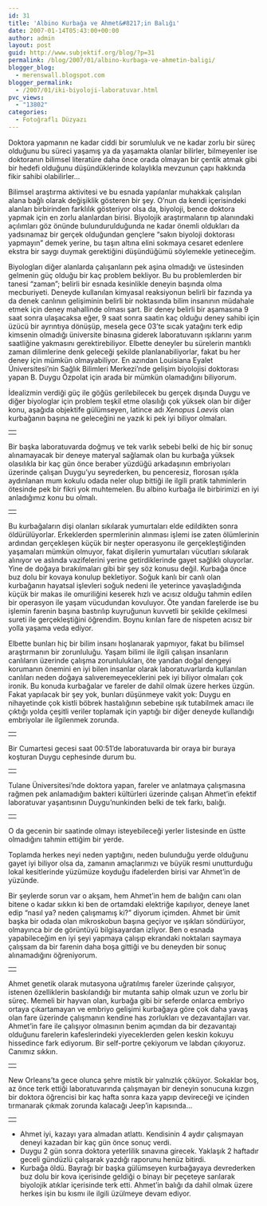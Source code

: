 ```yaml
---
id: 31
title: 'Albino Kurbağa ve Ahmet&#8217;in Balığı'
date: 2007-01-14T05:43:00+00:00
author: admin
layout: post
guid: http://www.subjektif.org/blog/?p=31
permalink: /blog/2007/01/albino-kurbaga-ve-ahmetin-baligi/
blogger_blog:
  - merenswall.blogspot.com
blogger_permalink:
  - /2007/01/iki-biyoloji-laboratuvar.html
pvc_views:
  - "13802"
categories:
  - Fotoğraflı Düzyazı
---
```

Doktora yapmanın ne kadar ciddi bir sorumluluk ve ne kadar zorlu bir süreç olduğunu bu süreci yaşamış ya da yaşamakta olanlar bilirler, bilmeyenler ise doktoranın bilimsel literatüre daha önce orada olmayan bir çentik atmak gibi bir hedefi olduğunu düşündüklerinde kolaylıkla mevzunun çapı hakkında fikir sahibi olabilirler&#8230;

Bilimsel araştırma aktivitesi ve bu esnada yapılanlar muhakkak çalışılan alana bağlı olarak değişiklik gösteren bir şey. O&#8217;nun da kendi içerisindeki alanları birbirinden farklılık gösteriyor olsa da, biyoloji, bence doktora yapmak için en zorlu alanlardan birisi. Biyolojik araştırmaların tıp alanındaki açılımları göz önünde bulundurulduğunda ne kadar önemli oldukları da yadsınamaz bir gerçek olduğundan gençlere &#8220;sakın biyoloji doktorası yapmayın&#8221; demek yerine, bu taşın altına elini sokmaya cesaret edenlere ekstra bir saygı duymak gerektiğini düşündüğümü söylemekle yetineceğim.

Biyologları diğer alanlarda çalışanların pek aşina olmadığı ve üstesinden gelmenin güç olduğu bir kaç problem bekliyor. Bu bu problemlerden bir tanesi &#8220;zaman&#8221;; belirli bir esnada kesinlikle deneyin başında olma mecburiyeti. Deneyde kullanılan kimyasal reaksiyonun belirli bir fazında ya da denek canlının gelişiminin belirli bir noktasında bilim insanının müdahale etmek için deney mahallinde olması şart. Bir deney belirli bir aşamasına 9 saat sonra ulaşacaksa eğer, 9 saat sonra saatin kaç olduğu deney sahibi için üzücü bir ayrıntıya dönüşüp, mesela gece 03&#8217;te sıcak yatağını terk edip kimsenin olmadığı üniversite binasına giderek laboratuvarın ışıklarını yarım saatliğine yakmasını gerektirebiliyor. Elbette deneyler bu sürelerin mantıklı zaman dilimlerine denk geleceği şekilde planlanabiliyorlar, fakat bu her deney için mümkün olmayabiliyor. En azından Louisiana Eyalet Üniversitesi&#8217;nin Sağlık Bilimleri Merkezi&#8217;nde gelişim biyolojisi doktorası yapan B. Duygu Özpolat için arada bir mümkün olamadığını biliyorum.

İdealizmin verdiği güç ile göğüs gerilebilecek bu gerçek dışında Duygu ve diğer biyologlar için problem teşkil etme olasılığı çok yüksek olan bir diğer konu, aşağıda objektife gülümseyen, latince adı _Xenopus Laevis_ olan kurbağanın başına ne geleceğini ne yazık ki pek iyi biliyor olmaları.

<table border="0" width="100%">
  <tr>
    <td align="center">
      <img src="{{ site.baseurl }}/images/albino-kurbaga-ve-ahmetin-baligi-01-Lab-1.jpg" alt="" />
    </td>
  </tr>
</table>

Bir başka laboratuvarda doğmuş ve tek varlık sebebi belki de hiç bir sonuç alınamayacak bir deneye materyal sağlamak olan bu kurbağa yüksek olasılıkla bir kaç gün önce beraber yüzdüğü arkadaşının embriyoları üzerinde çalışan Duygu&#8217;yu seyrederken, bu penceresiz, florosan ışıkla aydınlanan mum kokulu odada neler olup bittiği ile ilgili pratik tahminlerin ötesinde pek bir fikri yok muhtemelen. Bu albino kurbağa ile birbirimizi en iyi anladığımız konu bu olmalı.

<table border="0" width="100%">
  <tr>
    <td align="center">
      <img src="{{ site.baseurl }}/images/albino-kurbaga-ve-ahmetin-baligi-02-Lab-2.jpg" alt="" />
    </td>
  </tr>
</table>

Bu kurbağaların dişi olanları sıkılarak yumurtaları elde edildikten sonra öldürülüyorlar. Erkeklerden spermlerinin alınması işlemi ise zaten ölümlerinin ardından gerçekleşen küçük bir neşter operasyonu ile gerçekleştiğinden yaşamaları mümkün olmuyor, fakat dişilerin yumurtaları vücutları sıkılarak alınıyor ve aslında vazifelerini yerine getirdiklerinde gayet sağlıklı oluyorlar. Yine de doğaya bırakılmaları gibi bir şey söz konusu değil. Kurbağa önce buz dolu bir kovaya konulup bekletiyor. Soğuk kanlı bir canlı olan kurbağanın hayatsal işlevleri soğuk nedeni ile yeterince yavaşladığında küçük bir makas ile omuriliğini keserek hızlı ve acısız olduğu tahmin edilen bir operasyon ile yaşam vücudundan kovuluyor. Öte yandan farelerde ise bu işlemin farenin başına bastırılıp kuyruğunun kuvvetli bir şekilde çekilmesi sureti ile gerçekleştiğini öğrendim. Boynu kırılan fare de nispeten acısız bir yolla yaşama veda ediyor.

Elbette bunları hiç bir bilim insanı hoşlanarak yapmıyor, fakat bu bilimsel araştırmanın bir zorunluluğu. Yaşam bilimi ile ilgili çalışan insanların canlıların üzerinde çalışma zorunlulukları, öte yandan doğal dengeyi korumanın önemini en iyi bilen insanlar olarak laboratuvarlarda kullanılan canlıları neden doğaya salıveremeyeceklerini pek iyi biliyor olmaları çok ironik. Bu konuda kurbağalar ve fareler de dahil olmak üzere herkes üzgün. Fakat yapılacak bir şey yok, bunları düşünmeye vakit yok: Duygu en nihayetinde çok kistli böbrek hastalığının sebebine ışık tutabilmek amacı ile çıktığı yolda çeşitli veriler toplamak için yaptığı bir diğer deneyde kullandığı embriyolar ile ilgilenmek zorunda.

<table border="0" width="100%">
  <tr>
    <td align="center">
      <img src="{{ site.baseurl }}/images/albino-kurbaga-ve-ahmetin-baligi-03-Lab-3.jpg" alt="" />
    </td>
  </tr>
</table>

Bir Cumartesi gecesi saat 00:51&#8217;de laboratuvarda bir oraya bir buraya koşturan Duygu cephesinde durum bu.

<table border="0" width="100%">
  <tr>
    <td align="center">
      <img src="{{ site.baseurl }}/images/albino-kurbaga-ve-ahmetin-baligi-06-Lab-6.jpg" alt="" />
    </td>
  </tr>
</table>

Tulane Üniversitesi&#8217;nde doktora yapan, fareler ve anlatmaya çalışmasına rağmen pek anlamadığım bakteri kültürleri üzerinde çalışan Ahmet&#8217;in efektif laboratuvar yaşantısının Duygu&#8217;nunkinden belki de tek farkı, balığı.

<table border="0" width="100%">
  <tr>
    <td align="center">
      <img src="{{ site.baseurl }}/images/albino-kurbaga-ve-ahmetin-baligi-04-Lab-4.jpg" alt="" />
    </td>
  </tr>
</table>

O da gecenin bir saatinde olmayı isteyebileceği yerler listesinde en üstte olmadığını tahmin ettiğim bir yerde.

Toplamda herkes neyi neden yaptığını, neden bulunduğu yerde olduğunu gayet iyi biliyor olsa da, zamanın amaçlarımızı ve büyük resmi unutturduğu lokal kesitlerinde yüzümüze koyduğu ifadelerden birisi var Ahmet&#8217;in de yüzünde.

Bir şeylerde sorun var o akşam, hem Ahmet&#8217;in hem de balığın canı olan bitene o kadar sıkkın ki ben de ortamdaki elektriğe kapılıyor, deneye lanet edip &#8220;nasıl ya? neden çalışmamış ki?&#8221; diyorum içimden. Ahmet bir ümit başka bir odada olan mikroskobun başına geçiyor ve ışıkları söndürüyor, olmayınca bir de görüntüyü bilgisayardan izliyor. Ben o esnada yapabileceğim en iyi şeyi yapmaya çalışıp ekrandaki noktaları saymaya çalışsam da bir farenin daha boşa gittiği ve bu deneyden bir sonuç alınamadığını öğreniyorum.

<table border="0" width="100%">
  <tr>
    <td align="center">
      <img src="{{ site.baseurl }}/images/albino-kurbaga-ve-ahmetin-baligi-05-Lab-5.jpg" alt="" />
    </td>
  </tr>
</table>

Ahmet genetik olarak mutasyona uğratılmış fareler üzerinde çalışıyor, istenen özelliklerin baskılandığı bir mutanta sahip olmak uzun ve zorlu bir süreç. Memeli bir hayvan olan, kurbağa gibi bir seferde onlarca embriyo ortaya çıkartamayan ve embriyo gelişimi kurbağaya göre çok daha yavaş olan fare üzerinde çalışmanın kendine has zorlukları ve dezavantajları var. Ahmet&#8217;in fare ile çalışıyor olmasının benim açımdan da bir dezavantajı olduğunu farelerin kafeslerindeki yiyeceklerden gelen keskin kokuyu hissedince fark ediyorum. Bir self-portre çekiyorum ve labdan çıkıyoruz. Canımız sıkkın.

<table border="0" width="100%">
  <tr>
    <td align="center">
      <img src="{{ site.baseurl }}/images/albino-kurbaga-ve-ahmetin-baligi-08-Lab-8.jpg" alt="" />
    </td>
  </tr>
</table>

New Orleans&#8217;ta gece olunca şehre mistik bir yalnızlık çöküyor. Sokaklar boş, az önce terk ettiği laboratuvarında çalışmayan bir deneyin sonucuna kızgın bir doktora öğrencisi bir kaç hafta sonra kaza yapıp devireceği ve içinden tırmanarak çıkmak zorunda kalacağı Jeep&#8217;in kapısında&#8230;

<table border="0" width="100%">
  <tr>
    <td align="center">
      <img src="{{ site.baseurl }}/images/albino-kurbaga-ve-ahmetin-baligi-07-Lab-7.jpg" alt="" />
    </td>
  </tr>
</table>

  * Ahmet iyi, kazayı yara almadan atlattı. Kendisinin 4 aydır çalışmayan deneyi kazadan bir kaç gün önce sonuç verdi.
  * Duygu 2 gün sonra doktora yeterlilik sınavına girecek. Yaklaşık 2 haftadır geceli gündüzlü çalışarak yazdığı raporunu henüz bitirdi.
  * Kurbağa öldü. Bayrağı bir başka gülümseyen kurbağayaya devrederken buz dolu bir kova içerisinde geldiği o binayı bir peçeteye sarılarak biyolojik atıklar içerisinde terk etti. Ahmet&#8217;in balığı da dahil olmak üzere herkes işin bu kısmı ile ilgili üzülmeye devam ediyor.
